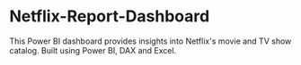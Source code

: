 # Netflix-Report-Dashboard
This Power BI dashboard provides insights into Netflix's movie and TV show catalog. Built using Power BI, DAX and Excel.
